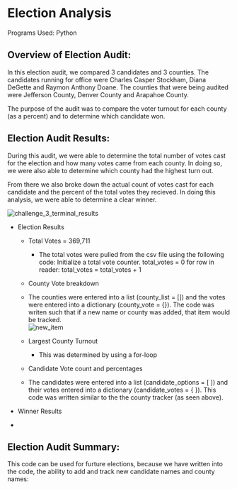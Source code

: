 # Election Analysis
Programs Used: Python

## Overview of Election Audit:

In this election audit, we compared 3 candidates and 3 counties.  The candidates running for office were Charles Casper Stockham, Diana DeGette and Raymon Anthony Doane.  The counties that were being audited were Jefferson County, Denver County and Arapahoe County.  

The purpose of the audit was to compare the voter turnout for each county (as a percent) and to determine which candidate won. 

## Election Audit Results:

During this audit, we were able to determine the total number of votes cast for the election and how many votes came from each county.  In doing so, we were also able to determine which county had the highest turn out. 

From there we also broke down the actual count of votes cast for each candidate and the percent of the total votes they recieved.  In doing this analysis, we were able to determine a clear winner. 

![challenge_3_terminal_results](https://user-images.githubusercontent.com/96890065/158087522-fb89db7c-53d4-4907-af80-a7042cb4405c.JPG)

* Election Results
  * Total Votes = 369,711
    * The total votes were pulled from the csv file using the following code:
       Initialize a total vote counter.
        total_votes = 0
        for row in reader:
         total_votes = total_votes + 1
         
  * County Vote breakdown
   * The counties were entered into a list (county_list = []) and the votes were entered into a dictionary (county_vote = {}). The code was writen such that if a new name or county was added, that item would be tracked.  
   ![new_item](https://user-images.githubusercontent.com/96890065/158088074-c34b387d-d355-47f9-9953-50d4b70a779f.JPG)
   
  * Largest County Turnout
    * This was determined by using a for-loop
  

  * Candidate Vote count and percentages
   * The candidates were entered into a list (candidate_options = [ ]) and their votes entered into a dictionary (candidate_votes = { }). This code was written similar to the the county tracker (as seen above). 

 * Winner Results
  * 

## Election Audit Summary:

This code can be used for furture elections, because we have written into the code, the ability to add and track new candidate names and county names:


